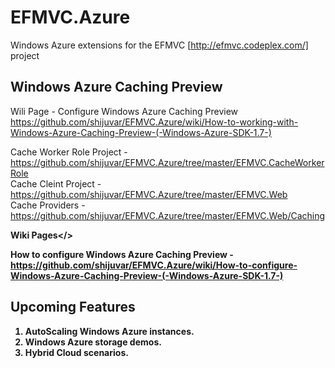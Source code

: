 EFMVC.Azure
===========

Windows Azure extensions for the EFMVC [http://efmvc.codeplex.com/] project 

Windows Azure Caching Preview 
-----------------------------

Wili Page - Configure Windows Azure Caching Preview https://github.com/shijuvar/EFMVC.Azure/wiki/How-to-working-with-Windows-Azure-Caching-Preview-(-Windows-Azure-SDK-1.7-)

Cache Worker Role Project - https://github.com/shijuvar/EFMVC.Azure/tree/master/EFMVC.CacheWorkerRole <br>
Cache Cleint Project - https://github.com/shijuvar/EFMVC.Azure/tree/master/EFMVC.Web <br>
Cache Providers - https://github.com/shijuvar/EFMVC.Azure/tree/master/EFMVC.Web/Caching <br>

<b>Wiki Pages</>

How to configure Windows Azure Caching Preview - https://github.com/shijuvar/EFMVC.Azure/wiki/How-to-configure-Windows-Azure-Caching-Preview-(-Windows-Azure-SDK-1.7-)



Upcoming Features
-----------------
1. AutoScaling Windows Azure instances.
2. Windows Azure storage demos.
3. Hybrid Cloud scenarios.
